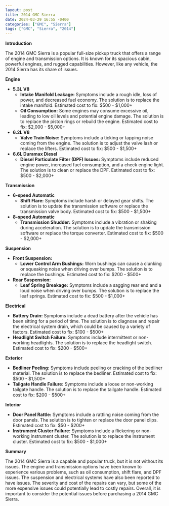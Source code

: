 ```yaml
---
layout: post
title: 2014 GMC Sierra
date: 2024-03-29 16:55 -0400
categories: ["GMC", "Sierra"]
tags: ["GMC", "Sierra", "2014"]
---
```

**Introduction**

The 2014 GMC Sierra is a popular full-size pickup truck that offers a range of engine and transmission options. It is known for its spacious cabin, powerful engines, and rugged capabilities. However, like any vehicle, the 2014 Sierra has its share of issues.

**Engine**

* **5.3L V8**
    * **Intake Manifold Leakage:** Symptoms include a rough idle, loss of power, and decreased fuel economy. The solution is to replace the intake manifold. Estimated cost to fix: $500 - $1,000+
    * **Oil Consumption:** Some engines may consume excessive oil, leading to low oil levels and potential engine damage. The solution is to replace the piston rings or rebuild the engine. Estimated cost to fix: $2,000 - $5,000+
* **6.2L V8**
    * **Valve Train Noise:** Symptoms include a ticking or tapping noise coming from the engine. The solution is to adjust the valve lash or replace the lifters. Estimated cost to fix: $500 - $1,500+
* **6.6L Duramax Diesel**
    * **Diesel Particulate Filter (DPF) Issues:** Symptoms include reduced engine power, increased fuel consumption, and a check engine light. The solution is to clean or replace the DPF. Estimated cost to fix: $500 - $2,000+

**Transmission**

* **6-speed Automatic**
    * **Shift Flare:** Symptoms include harsh or delayed gear shifts. The solution is to update the transmission software or replace the transmission valve body. Estimated cost to fix: $500 - $1,500+
* **8-speed Automatic**
    * **Transmission Shudder:** Symptoms include a vibration or shaking during acceleration. The solution is to update the transmission software or replace the torque converter. Estimated cost to fix: $500 - $2,000+

**Suspension**

* **Front Suspension:**
    * **Lower Control Arm Bushings:** Worn bushings can cause a clunking or squeaking noise when driving over bumps. The solution is to replace the bushings. Estimated cost to fix: $200 - $500+
* **Rear Suspension:**
    * **Leaf Spring Breakage:** Symptoms include a sagging rear end and a loud noise when driving over bumps. The solution is to replace the leaf springs. Estimated cost to fix: $500 - $1,000+

**Electrical**

* **Battery Drain:** Symptoms include a dead battery after the vehicle has been sitting for a period of time. The solution is to diagnose and repair the electrical system drain, which could be caused by a variety of factors. Estimated cost to fix: $100 - $500+
* **Headlight Switch Failure:** Symptoms include intermittent or non-working headlights. The solution is to replace the headlight switch. Estimated cost to fix: $200 - $500+

**Exterior**

* **Bedliner Peeling:** Symptoms include peeling or cracking of the bedliner material. The solution is to replace the bedliner. Estimated cost to fix: $500 - $1,500+
* **Tailgate Handle Failure:** Symptoms include a loose or non-working tailgate handle. The solution is to replace the tailgate handle. Estimated cost to fix: $200 - $500+

**Interior**

* **Door Panel Rattle:** Symptoms include a rattling noise coming from the door panels. The solution is to tighten or replace the door panel clips. Estimated cost to fix: $50 - $200+
* **Instrument Cluster Failure:** Symptoms include a flickering or non-working instrument cluster. The solution is to replace the instrument cluster. Estimated cost to fix: $500 - $1,000+

**Summary**

The 2014 GMC Sierra is a capable and popular truck, but it is not without its issues. The engine and transmission options have been known to experience various problems, such as oil consumption, shift flare, and DPF issues. The suspension and electrical systems have also been reported to have issues. The severity and cost of the repairs can vary, but some of the more expensive issues could potentially lead to costly repairs. Overall, it is important to consider the potential issues before purchasing a 2014 GMC Sierra.
